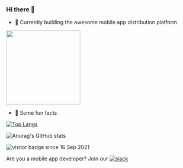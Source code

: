 ### Hi there 👋

- 🔭  Currently building the awesome mobile app distribution platform

[<img src="https://assets.testapp.io/badge/2.1.svg" width="200">](https://testapp.io)


- 🎉   Some fun facts 

[![Top Langs](https://github-readme-stats.vercel.app/api/top-langs/?username=massad&count_private=true)](https://github.com/anuraghazra/github-readme-stats)

![Anurag's GitHub stats](https://github-readme-stats.vercel.app/api?username=massad&count_private=true)

<img src="https://visitor-badge.laobi.icu/badge?page_id=massad" alt="visitor badge"/> since 16 Sep 2021

<!--
**Massad/massad** is a ✨ _special_ ✨ repository because its `README.md` (this file) appears on your GitHub profile.

Here are some ideas to get you started:

- 🔭 I’m currently working on ...
- 🌱 I’m currently learning ...
- 👯 I’m looking to collaborate on ...
- 🤔 I’m looking for help with ...
- 💬 Ask me about ...
- 📫 How to reach me: ...
- 😄 Pronouns: ...
- ⚡ Fun fact: ...
-->


Are you a mobile app developer? Join our [![slack](https://img.shields.io/badge/Slack-4A154B?style=for-the-badge&logo=slack&logoColor=white)](https://join.slack.com/t/testappio/shared_invite/zt-pvpoj3l2-epGYwGTaV3~3~0f7udNWoA)
